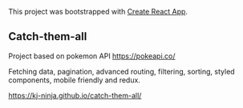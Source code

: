 This project was bootstrapped with [Create React App](https://github.com/facebook/create-react-app).

## Catch-them-all

Project based on pokemon API https://pokeapi.co/

Fetching data, pagination, advanced routing, filtering, sorting, styled components, mobile friendly and redux.

https://kj-ninja.github.io/catch-them-all/

